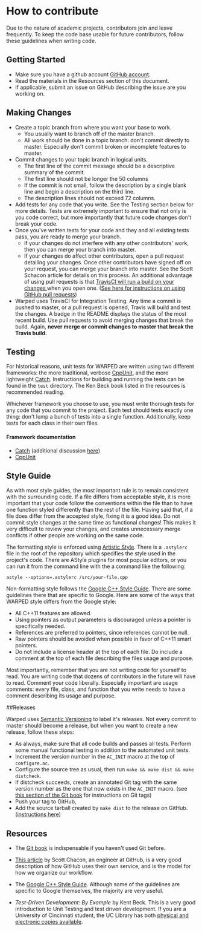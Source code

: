 # How to contribute

Due to the nature of academic projects, contributors join and leave
frequently. To keep the code base usable for future contributors, follow these
guidelines when writing code.

## Getting Started

* Make sure you have a github account [GitHub account](https://github.com/signup/free).
* Read the materials in the Resources section of this document. 
* If applicable, submit an issue on GitHub describing the issue are you working on.

## Making Changes

* Create a topic branch from where you want your base to work.
	* You usually want to branch off of the master branch.
    * All work should be done in a topic branch: don't commit directly to
      master. Especially don't commit broken or incomplete features to master.
* Commit changes to your topic branch in logical units.
	* The first line of the commit message should be a descriptive summary of the commit. 
	* The first line should not be longer the 50 columns
    * If the commit is not small, follow the description by a single blank
      line and begin a description on the third line.
	* The description lines should not exceed 72 columns.
* Add tests for any code that you write. See the Testing section below for
  more details. Tests are extremely important to ensure that not only is you
  code correct, but more importantly that future code changes don't break your
  code.
* Once you've written tests for your code and they and all existing tests
  pass, you are ready to merge your branch.
    * If your changes do not interfere with any other contributors' work, then
      you can merge your branch into master.
    * If your changes do affect other contributors, open a pull request
      detailing your changes.  Once other contributors have signed off on your
      request, you can merge your branch into master. See the Scott Schacon
      article for details on this process. An additional advantage of using
      pull requests is that [TravisCI will run a build on your changes
      ](http://about.travis-ci.org/blog/2012-09-04-pull-requests-just-got-even-more-awesome/) 
      when you open one. ([See here for instructions on using GitHub pull requests](https://help.github.com/articles/using-pull-requests))
* Warped uses TravisCI for Integration Testing. Any time a commit is pushed to
  master, or a pull request is opened, Travis will build and test the changes.
  A badge in the README displays the status of the most recent build. Use pull
  requests to avoid merging changes that break the build. Again, **never merge
  or commit changes to master that break the Travis build.**

## Testing

For historical reasons, unit tests for WARPED are written using two different
frameworks: the more traditional, verbose
[CppUnit](http://cpptest.sourceforge.net), and the more lightweight
[Catch](http://catch-test.net/). Instructions for building and running the
tests can be found in the `test` directory. The Ken Beck book listed in the
resources is recommended reading.

Whichever framework you choose to use, you must write thorough tests for any
code that you commit to the project. Each test should tests exactly one thing:
don't lump a bunch of tests into a single function. Additionally, keep tests
for each class in their own files.

#### Framework documentation
* [Catch](https://github.com/philsquared/Catch/blob/master/docs/reference-index.md) 
  (additional discussion [here](http://www.levelofindirection.com/journal/tag/catch))
* [CppUnit](http://cpptest.sourceforge.net/tutorial.html)

## Style Guide

As with most style guides, the most important rule is to remain consistent
with the surrounding code. If a file differs from acceptable style, it is more
important that your code follow the conventions within the file than to have
one function styled differently than the rest of the file. Having said that,
if a file does differ from the accepted style, fixing it is a good idea. Do
not commit style changes at the same time as functional changes! This makes it
very difficult to review your changes, and creates unnecessary merge conflicts
if other people are working on the same code.

The formatting style is enforced using [Artistic
Style](astyle.sourceforge.ne). There is a `.astylerc` file in the root of the
repository which specifies the style used in the project's code. There are
AStyle plugins for most popular editors, or you can run it from the command
line with the a command like the following:

    astyle --options=.astylerc /src/your-file.cpp

Non-formatting style follows the [Google C++ Style Guide](http://google-styleguide.googlecode.com/svn/trunk/cppguide.xml). 
There are some guidelines there that are specific to Google. Here are some of
the ways that WARPED style differs from the Google style:

* All C++11 features are allowed.
* Using pointers as output parameters is discouraged unless a pointer is specifically needed. 
* References are preferred to pointers, since references cannot be null.
* Raw pointers should be avoided when possible in favor of C++11 smart pointers.
* Do not include a license header at the top of each file. Do include a
  comment at the top of each file describing the files usage and purpose.

Most importantly, remember that you are not writing code for yourself to read.
You are writing code that dozens of contributors in the future will have to
read. Comment your code liberally. Especially important are usage comments:
every file, class, and function that you write needs to have a comment
describing its usage and purpose.

##Releases

Warped uses [Semantic Versioning](http://semver.org/) to label it's releases. Not every commit to master should become a release, but when you want to create a new release, follow these steps:

* As always, make sure that all code builds and passes all tests. Perform some manual functional testing in addition to the automated unit tests.
* Increment the version number in the `AC_INIT` macro at the top of `configure.ac`.
* Configure the source tree as usual, then run `make && make dist && make distcheck`.
* If distcheck succeeds, create an annotated Git tag with the same version number as the one that now exists in the `AC_INIT` macro. (see [this section of the Git book](http://git-scm.com/book/en/Git-Basics-Tagging) for instructions on Git tags)
* Push your tag to GitHub,
* Add the source tarball created by `make dist` to the release on GitHub. ([instructions here](https://github.com/blog/1547-release-your-software))

## Resources
* The [Git book](http://git-scm.com/book) is indispensable if you haven't used Git before. 

* [This article](http://scottchacon.com/2011/08/31/github-flow.html) by Scott 
  Chacon, an engineer at GitHub, is a very good description of how GitHub uses
  their own service, and is the model for how we organize our workflow.

* The [Google C++ Style Guide](http://google-styleguide.googlecode.com/svn/trunk/cppguide.xml). 
  Although some of the guidelines are specific to Google themselves, the
  majority are very useful.
* *Test-Driven Development: By Example* by Kent Beck. This is a very good 
  introduction to Unit Testing and test driven development. If you are a
  University of Cincinnati student, the UC Library has both [physical and
  electronic copies available](http://uclid.uc.edu/record=b4376056~S39).
